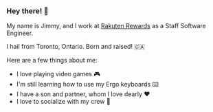 ### Hey there! 👋

My name is Jimmy, and I work at [Rakuten Rewards](https://rakuten.com) as a Staff Software Engineer.

I hail from Toronto, Ontario. Born and raised! 🇨🇦

Here are a few things about me:
- I love playing video games 🎮
- I'm still learning how to use my Ergo keyboards ⌨️
- I have a son and partner, whom I love dearly ❤️
- I love to socialize with my crew 🍻

<!--
**JimmyMultani/JimmyMultani** is a ✨ _special_ ✨ repository because its `README.md` (this file) appears on your GitHub profile.

Here are some ideas to get you started:

- 🔭 I’m currently working on ...
- 🌱 I’m currently learning ...
- 👯 I’m looking to collaborate on ...
- 🤔 I’m looking for help with ...
- 💬 Ask me about ...
- 📫 How to reach me: ...
- 😄 Pronouns: ...
- ⚡ Fun fact: ...
-->
